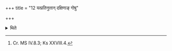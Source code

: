 +++
title = "12 यत्प्रतिनुत्तान् दक्षिणाङ् गोषु"

+++

<details><summary>थिते</summary>

12. If one lets a gift (-cow) which has been rejected, wander among (his other cows), or if he takes it back, that (cow) having become a female wolf, might bite him.[^1]  

[^1]: Cr. MS IV.8.3; Ks XXVIII.4.  
</details>

